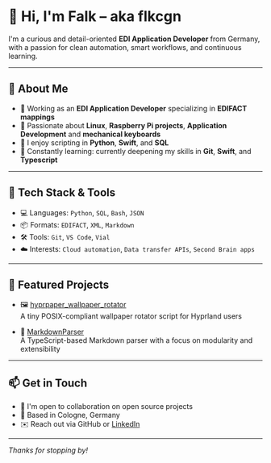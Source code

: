 # 👋 Hi, I'm Falk – aka flkcgn

I'm a curious and detail-oriented **EDI Application Developer** from Germany, with a passion for clean automation, smart workflows, and continuous learning.

---

## 🧠 About Me

- 🔄 Working as an **EDI Application Developer** specializing in **EDIFACT mappings**
- 🧩 Passionate about **Linux**, **Raspberry Pi projects**, **Application Development** and **mechanical keyboards**
- 🔧 I enjoy scripting in **Python**, **Swift**, and **SQL**
- 🧠 Constantly learning: currently deepening my skills in **Git**, **Swift**, and **Typescript**

---

## 🔨 Tech Stack & Tools

- 💻 Languages: `Python`, `SQL`, `Bash`, `JSON`
- 📦 Formats: `EDIFACT`, `XML`, `Markdown`
- 🛠️ Tools: `Git`, `VS Code`, `Vial`
- ☁️ Interests: `Cloud automation`, `Data transfer APIs`, `Second Brain apps`

---

## 📂 Featured Projects

- 🖼️ [hyprpaper_wallpaper_rotator](https://github.com/flkcgn/hyprpaper_wallpaper_rotator)  
  A tiny POSIX-compliant wallpaper rotator script for Hyprland users

- 📝 [MarkdownParser](https://github.com/flkcgn/MarkdownParser)  
  A TypeScript-based Markdown parser with a focus on modularity and extensibility

---

## 📫 Get in Touch

- 💼 I'm open to collaboration on open source projects
- 📍 Based in Cologne, Germany
- ✉️ Reach out via GitHub or [LinkedIn](https://www.linkedin.com/in/falk-baumhauer-109792231?utm_source=share&utm_campaign=share_via&utm_content=profile&utm_medium=ios_app)

---

_Thanks for stopping by!_
